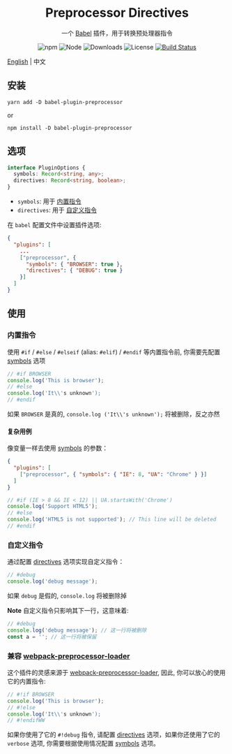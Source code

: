 <h1 align="center">Preprocessor Directives</h1>
<div align="center">
一个 <a href="https://github.com/babel/babel" target="_blank">Babel</a> 插件，用于转换预处理器指令

![npm](https://img.shields.io/npm/v/babel-plugin-preprocessor)
![Node](https://img.shields.io/node/v/babel-plugin-preprocessor)
![Downloads](https://img.shields.io/npm/dy/babel-plugin-preprocessor)
![License](https://img.shields.io/npm/l/babel-plugin-preprocessor)
[![Build Status](https://travis-ci.com/kaysonwu/babel-plugin-preprocessor.svg?branch=master)](https://travis-ci.com/kaysonwu/babel-plugin-preprocessor)

</div>


[English](#README.md) | 中文

## 安装

```
yarn add -D babel-plugin-preprocessor
```

or

```
npm install -D babel-plugin-preprocessor
```

## 选项

```ts
interface PluginOptions {
  symbols: Record<string, any>;
  directives: Record<string, boolean>;
}
```

- `symbols`: 用于 [内置指令](#内置指令)
- `directives`: 用于 [自定义指令](#自定义指令)

在 `babel` 配置文件中设置插件选项:

```json
{
  "plugins": [
    ...
    ["preprocessor", {
      "symbols": { "BROWSER": true },
      "directives": { "DEBUG": true }
    }]
  ]
}
```

## 使用

### 内置指令

使用 `#if` / `#else` / `#elseif` (alias: `#elif`) / `#endif` 等内置指令前, 你需要先配置 [symbols](#Options) 选项

```js
// #if BROWSER
console.log('This is browser');
// #else
console.log('It\\'s unknown');
// #endif
```
如果 `BROWSER` 是真的, `console.log ('It\\'s unknown');` 将被删除，反之亦然

#### 复杂用例

像变量一样去使用 [symbols](#Options) 的参数：

```json
{
  "plugins": [
    ["preprocessor", { "symbols": { "IE": 8, "UA": "Chrome" } }]
  ]
}
```

```js
// #if (IE > 8 && IE < 12) || UA.startsWith('Chrome')
console.log('Support HTML5');
// #else
console.log('HTML5 is not supported'); // This line will be deleted
// #endif
```

### 自定义指令

通过配置 [directives](#Options) 选项实现自定义指令：

```js
// #debug
console.log('debug message');
```
如果 `debug` 是假的, `console.log` 将被删除掉  

**Note** 自定义指令只影响其下一行，这意味着:

```js
// #debug
console.log('debug message'); // 这一行将被删除
const a = ''; // 这一行将被保留
```

### 兼容 [webpack-preprocessor-loader](https://github.com/afterwind-io/preprocessor-loader)

这个插件的灵感来源于 [webpack-preprocessor-loader](https://github.com/afterwind-io/preprocessor-loader), 因此, 你可以放心的使用它的内置指令:

```js
// #!if BROWSER
console.log('This is browser');
// #!else
console.log('It\\'s unknown');
// #!endifWW
```

如果你使用了它的 `#!debug` 指令, 请配置 [directives](#Options) 选项，如果你还使用了它的 `verbose` 选项, 你需要根据使用情况配置 [symbols](#Options) 选项。
